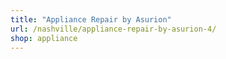 ```yaml
---
title: "Appliance Repair by Asurion"
url: /nashville/appliance-repair-by-asurion-4/
shop: appliance
---
```

